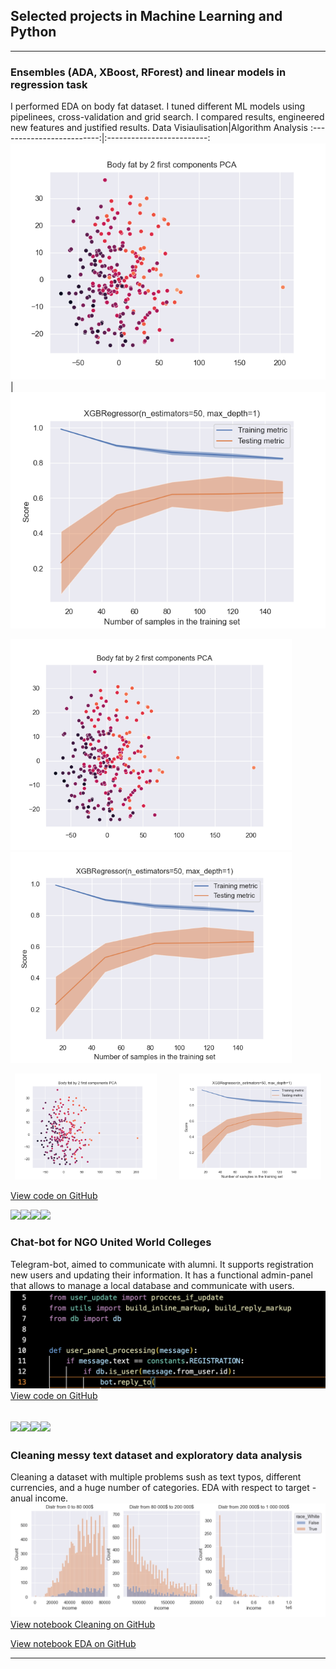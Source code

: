 ## Selected projects in Machine Learning and Python

---
### Ensembles (ADA, XBoost, RForest) and linear models in regression task  

I performed EDA on body fat dataset. I tuned different ML models using pipelinees, cross-validation and grid search. I compared results, engineered new features and justified results.
Data Visiaulisation|Algorithm Analysis
:-------------------------:|:-------------------------:
<img src="images/pca_bodyfat.png?raw=true"/>  | <img src="images/learning_curve_bodyfat.png?raw=true"/>

<p float="left">
  <img src="images/pca_bodyfat.png?raw=true" width="450" />
  <img src="images/learning_curve_bodyfat.png?raw=true" width="450" /> 
</p>

<p align="center">
  <img alt="Light" src="images/pca_bodyfat.png?raw=true" width="45%">
&nbsp; &nbsp; &nbsp; &nbsp;
  <img alt="Dark" src="images/learning_curve_bodyfat.png?raw=true" width="45%">
</p>

[View code on GitHub](https://github.com/smaileri/course_Bruxelles_Formation/blob/54797e4a2c86864404bc000cc08537accfe39923/Regression%20bodyfat/bodyfat_regression.ipynb)

[![](https://img.shields.io/badge/-scikit%20learn-white?logo=scikitlearn)](#)[![](https://img.shields.io/badge/-NumPy-013243?logo=numpy)](#)[![](https://img.shields.io/badge/-seaborn-blue?logo=seaborn )](#)[![](https://img.shields.io/badge/-matplotlib-blue?logo=matplotlib)](#)
### Chat-bot for NGO United World Colleges  

Telegram-bot, aimed to communicate with alumni. It supports registration new users and updating their information. It has a functional admin-panel that allows to manage a local database and communicate with users.
<img src="images/telegram_bot.png?raw=true"/>
[View code on GitHub](https://github.com/Projector-python/uwc_team_a.git)

[![](https://img.shields.io/badge/Python-white?logo=Python)](#)[![](https://img.shields.io/badge/-Telegram-white?logo=telegram)](#)[![](https://img.shields.io/badge/-GitHub-9cf?logo=github)](#)[![](https://img.shields.io/badge/-SQLite-9cf?logo=sqlite)](#)
---

### Cleaning messy text dataset and exploratory data analysis

Cleaning a dataset with multiple problems sush as text typos, different currencies, and a huge number of categories. EDA with respect to target - anual income.
<img src="images/EDA_survey.png?raw=true"/>
[View notebook Cleaning on GitHub](https://github.com/smaileri/course_Bruxelles_Formation/blob/6b4ea15244d7891f04f3682482c7fa65b03e11b2/Messy%20data%20EDA%20and%20Preproccesing/Cleaning_Survey.ipynb)

[View notebook EDA on GitHub](https://github.com/smaileri/course_Bruxelles_Formation/blob/6b4ea15244d7891f04f3682482c7fa65b03e11b2/Messy%20data%20EDA%20and%20Preproccesing/EDA_Survey.ipynb)

---
